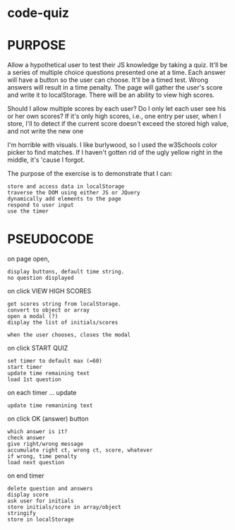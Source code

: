 # code-quiz

# PURPOSE

Allow a hypothetical user to test their JS knowledge by taking a quiz. It'll be a series of multiple choice questions 
presented one at a time. Each answer will have a button so the user can choose. It'll be a timed test. Wrong answers will
result in a time penalty. The page will gather the user's score and write it to localStorage. There will be an ability to 
view high scores. 

Should I allow multiple scores by each user? 
Do I only let each user see his or her own scores? 
If it's only high scores, i.e., one entry per user, when I store, I'll to detect if the current score doesn't exceed
    the stored high value, and not write the new one 

I'm horrible with visuals. I like burlywood, so I used the w3Schools color picker to find matches. If I haven't gotten rid of the ugly 
yellow right in the middle, it's 'cause I forgot. 

The purpose of the exercise is to demonstrate that I can: 

    store and access data in localStorage
    traverse the DOM using either JS or JQuery 
    dynamically add elements to the page
    respond to user input 
    use the timer
    
# PSEUDOCODE

on page open, 

    display buttons, default time string. 
    no question displayed 

on click VIEW HIGH SCORES

    get scores string from localStorage. 
    convert to object or array
    open a modal (?)
    display the list of initials/scores

    when the user chooses, closes the modal 

on click START QUIZ

    set timer to default max (=60)
    start timer
    update time remaining text
    load 1st question

on each timer ... update

    update time remanining text

on click OK (answer) button

    which answer is it? 
    check answer
    give right/wrong message
    accumulate right ct, wrong ct, score, whatever
    if wrong, time penalty 
    load next question

on end timer

    delete question and answers
    display score
    ask user for initials 
    store initials/score in array/object
    stringify 
    store in localStorage

